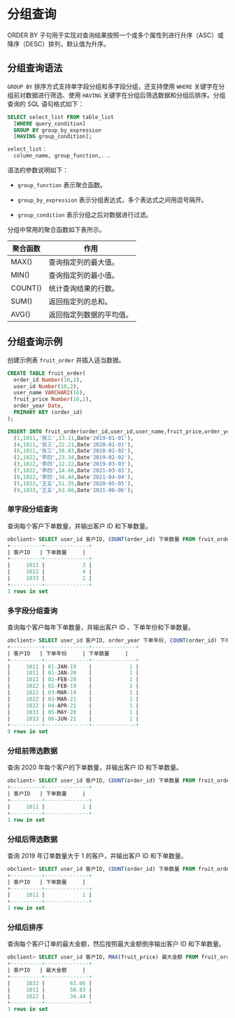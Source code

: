 # 分组查询

ORDER BY 子句用于实现对查询结果按照一个或多个属性列进行升序（ASC）或降序（DESC）排列，默认值为升序。

## 分组查询语法

`GROUP BY` 排序方式支持单字段分组和多字段分组，还支持使用 `WHERE` 关键字在分组前对数据进行筛选、使用 `HAVING` 关键字在分组后筛选数据和分组后排序。分组查询的 SQL 语句格式如下：

```sql
SELECT select_list FROM table_list 
  [WHERE query_condition]
  GROUP BY group_by_expression
  [HAVING group_condition]; 

select_list：
  column_name, group_function,...
```

语法的参数说明如下：

* `group_function` 表示聚合函数。

* `group_by_expression` 表示分组表达式，多个表达式之间用逗号隔开。

* `group_condition` 表示分组之后对数据进行过滤。

分组中常用的聚合函数如下表所示。

|  聚合函数   |      作用      |
|---------|--------------|
| MAX()   | 查询指定列的最大值。   |
| MIN()   | 查询指定列的最小值。   |
| COUNT() | 统计查询结果的行数。   |
| SUM()   | 返回指定列的总和。    |
| AVG()   | 返回指定列数据的平均值。 |

## 分组查询示例

创建示例表 `fruit_order` 并插入适当数据。

```sql
CREATE TABLE fruit_order(
  order_id Number(10,2),
  user_id Number(10,2),
  user_name VARCHAR2(16),
  fruit_price Number(10,2),
  order_year Date,
  PRIMARY KEY (order_id)
);

INSERT INTO fruit_order(order_id,user_id,user_name,fruit_price,order_year) VALUES
  (1,1011,'张三',13.11,Date'2019-01-01'),
  (4,1011,'张三',22.21,Date'2020-01-01'),
  (6,1011,'张三',58.83,Date'2020-02-02'),
  (2,1022,'李四',23.34,Date'2019-02-02'),
  (3,1022,'李四',12.22,Date'2019-03-03'),
  (7,1022,'李四',14.66,Date'2021-03-03'),
  (8,1022,'李四',34.44,Date'2021-04-04'),
  (5,1033,'王五',51.55,Date'2020-05-05'),
  (9,1033,'王五',63.66,Date'2021-06-06');
```

### 单字段分组查询

查询每个客户下单数量，并输出客户 ID 和下单数量。

```sql
obclient> SELECT user_id 客户ID, COUNT(order_id) 下单数量 FROM fruit_order GROUP BY user_id;
+----------+--------------+
| 客户ID   | 下单数量     |
+----------+--------------+
|     1011 |            3 |
|     1022 |            4 |
|     1033 |            2 |
+----------+--------------+
3 rows in set
```

### 多字段分组查询

查询每个客户每年下单数量，并输出客户 ID 、下单年份和下单数量。

```sql
obclient> SELECT user_id 客户ID, order_year 下单年份, COUNT(order_id) 下单数量 FROM fruit_order GROUP BY user_id,order_year;
+----------+--------------+--------------+
| 客户ID   | 下单年份     | 下单数量     |
+----------+--------------+--------------+
|     1011 | 01-JAN-19    |            1 |
|     1011 | 01-JAN-20    |            1 |
|     1011 | 02-FEB-20    |            1 |
|     1022 | 02-FEB-19    |            1 |
|     1022 | 03-MAR-19    |            1 |
|     1022 | 03-MAR-21    |            1 |
|     1022 | 04-APR-21    |            1 |
|     1033 | 05-MAY-20    |            1 |
|     1033 | 06-JUN-21    |            1 |
+----------+--------------+--------------+
9 rows in set
```

### 分组前筛选数据

查询 2020 年每个客户的下单数量，并输出客户 ID 和下单数量。

```sql
obclient> SELECT user_id 客户ID, COUNT(order_id) 下单数量 FROM fruit_order t WHERE t.order_year = '01-JAN-20' GROUP BY user_id;
+----------+--------------+
| 客户ID   | 下单数量     |
+----------+--------------+
|     1011 |            1 |
+----------+--------------+
1 row in set
```

### 分组后筛选数据

查询 2019 年订单数量大于 1 的客户，并输出客户 ID 和下单数量。

```sql
obclient> SELECT user_id 客户ID, COUNT(order_id) 下单数量 FROM fruit_order t WHERE t.order_year = '01-JAN-19' GROUP BY user_id HAVING COUNT(order_id)>=1;
+----------+--------------+
| 客户ID   | 下单数量     |
+----------+--------------+
|     1011 |            1 |
+----------+--------------+
1 row in set
```

### 分组后排序

查询每个客户订单的最大金额，然后按照最大金额倒序输出客户 ID 和下单数量。

```sql
obclient> SELECT user_id 客户ID, MAX(fruit_price) 最大金额 FROM fruit_order t GROUP BY user_id ORDER BY 最大金额 DESC;
+----------+--------------+
| 客户ID   | 最大金额     |
+----------+--------------+
|     1033 |        63.66 |
|     1011 |        58.83 |
|     1022 |        34.44 |
+----------+--------------+
3 rows in set
```
